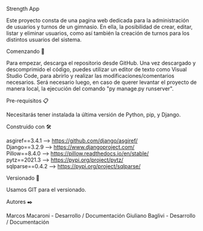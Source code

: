 Strength App

Este proyecto consta de una pagina web dedicada para la administración de usuarios y turnos de un gimnasio. En ella, la posibilidad de crear, editar, listar y eliminar usuarios, como así también la creación de turnos para los distintos usuarios del sistema.


Comenzando 🚀

Para empezar, descarga el repositorio desde GitHub. Una vez descargado y descomprimido el código, puedes utilizar un editor de texto como Visual Studio Code, para abrirlo y realizar las modificaciones/comentarios necesarios.
Será necesario luego, en caso de querer levantar el proyecto de manera local, la ejecución del comando "py manage.py runserver".


Pre-requisitos 📋

Necesitarás tener instalada la última versión de Python, pip, y Django.


Construido con 🛠️

asgiref==3.4.1 --> https://github.com/django/asgiref/
\
Django==3.2.9 --> https://www.djangoproject.com/
\
Pillow==8.4.0 --> https://pillow.readthedocs.io/en/stable/
\
pytz==2021.3 --> https://pypi.org/project/pytz/
\
sqlparse==0.4.2 --> https://pypi.org/project/sqlparse/



Versionado 📌 

Usamos GIT para el versionado.


Autores ✒️

Marcos Macaroni - Desarrollo / Documentación 
Giuliano Baglivi - Desarrollo / Documentación

